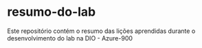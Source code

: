 # resumo-do-lab
Este repositório contém o resumo das lições aprendidas durante o desenvolvimento do lab na DIO - Azure-900
